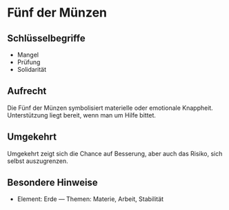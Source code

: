 # Fünf der Münzen

## Schlüsselbegriffe
- Mangel
- Prüfung
- Solidarität

## Aufrecht
Die Fünf der Münzen symbolisiert materielle oder emotionale Knappheit. Unterstützung liegt bereit, wenn man um Hilfe bittet.

## Umgekehrt
Umgekehrt zeigt sich die Chance auf Besserung, aber auch das Risiko, sich selbst auszugrenzen.

## Besondere Hinweise
- Element: Erde — Themen: Materie, Arbeit, Stabilität
